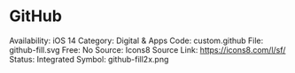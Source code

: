 # GitHub

Availability: iOS 14
Category: Digital & Apps
Code: custom.github
File: github-fill.svg
Free: No
Source: Icons8
Source Link: https://icons8.com/l/sf/
Status: Integrated
Symbol: github-fill2x.png